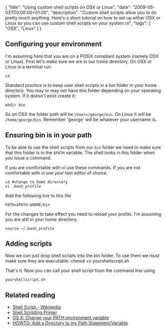 {
  "title": "Using custom shell scripts on OSX or Linux",
  "date": "2009-05-03T00:00:00+01:00",
  "description": "Custom shell scripts allow you to do pretty much anything. Here's a short tutorial on how to set up either OSX or Linux so you can use custom shell scripts on your system.\n",
  "tags": [
    "OSX",
    "Linux"
  ]
}
## Configuring your environment

I'm assuming here that you are on a POSIX compliant system (namely OSX or Linux). First let's make sure we are in our home directory. On OSX or Linux in a terminal run:  

    cd 

Standard practice is to keep user shell scripts in a bin folder in your home directory. You may or may not have this folder depending on your operating system. If it doesn't exist create it: 

    mkdir bin 

So on OSX the folder path will be `/Users/george/bin`. On Linux it will be `/home/george/bin`. Remember 'george' will be whatever your username is.

## Ensuring bin is in your path

To be able to use the shell scripts from our `bin` folder we need to make sure that this folder is in the `$PATH` variable. The shell looks in this folder when you issue a command.

If you are comfortable with vi use these commands. If you are not comfortable with vi use your text editor of choice.

    cd #change to home directory 
    vi .bash_profile 

Add the following line to this file 

    PATH=$PATH:$HOME/bin 

For the changes to take effect you need to reload your profile. I'm assuming you are still in your home directory. 

    source ~/.bash_profile 

## Adding scripts

Now we can just drop shell scripts into the bin folder. To use them we must make sure they are executable: 
    chmod +x yourshellscript.sh 

That's it. Now you can call your shell script from the command line using 

    yourshellscript.sh 

## Related reading

*   [Shell Script - Wikipedia][2]
*   [Shell Scripting Primer][3]
*   [OS X: Change your PATH environment variable][4]
*   [HOWTO: Add a Directory to my Path Statement/Variable][5]

 [1]: http://www.tech-recipes.com/rx/2618/os_x_easily_edit_hidden_configuration_files_with_textedit/
 [2]: http://en.wikipedia.org/wiki/Shell_script
 [3]: http://developer.apple.com/documentation/opensource/Conceptual/ShellScripting/index.html
 [4]: http://www.tech-recipes.com/rx/2621/os_x_change_path_environment_variable/
 [5]: http://www.everyjoe.com/newlinuxuser/howto-add-a-directory-to-my-path-statementvariable/
